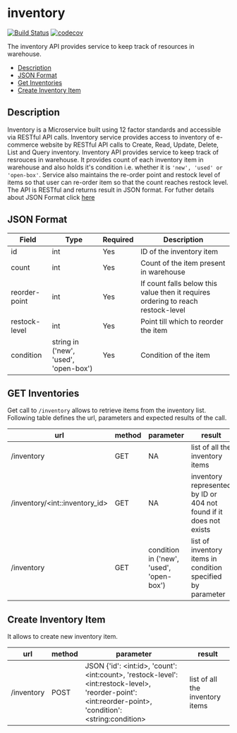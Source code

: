 # inventory
[![Build Status](https://travis-ci.org/inventory-squad-f18/inventory.svg?branch=master)](https://travis-ci.org/inventory-squad-f18/inventory)
[![codecov](https://codecov.io/gh/inventory-squad-f18/inventory/branch/master/graph/badge.svg)](https://codecov.io/gh/inventory-squad-f18/inventory)

The inventory API provides service to keep track of resources in warehouse.

* [Description](#description)
* [JSON Format](#json-format)
* [Get Inventories](#get-inventories)
* [Create Inventory Item](#create-inventory-item)

## Description
Inventory is a Microservice built using 12 factor standards and accessible via RESTful API calls. Inventory service provides access to inventory of e-commerce website by RESTful API calls to Create, Read, Update, Delete, List and Query inventory.
Inventory API provides service to keep track of resrouces in warehouse. It provides count of each inventory item in warehouse and also holds it's condition i.e. whether it is `'new', 'used' or 'open-box'`. Service also maintains the re-order point and restock level of items so that user can re-order item so that the count reaches restock level.
The API is RESTful and returns result in JSON format. For futher details about JSON Format click [here](#json-format)

## JSON Format
| Field | Type | Required | Description |
|-------|------|----------|-------------|
| id | int | Yes | ID of the inventory item |
| count | int | Yes | Count of the item present in warehouse |
| reorder-point | int | Yes | If count falls below this value then it requires ordering to reach restock-level |
| restock-level | int | Yes | Point till which to reorder the item |
| condition | string in ('new', 'used', 'open-box') | Yes | Condition of the item |

## GET Inventories
Get call to `/inventory` allows to retrieve items from the inventory list. Following table defines the url, parameters and expected results of the call.

| url | method | parameter | result |
|-----|--------|-----------|--------|
| /inventory | GET | NA | list of all the inventory items |
| /inventory/\<int::inventory_id> | GET | NA | inventory represented by ID or 404 not found if it does not exists |
| /inventory | GET | condition in ('new', 'used', 'open-box') | list of inventory items in condition specified by parameter |

## Create Inventory Item
It allows to create new inventory item.

| url | method | parameter | result |
|-----|--------|-----------|--------|
| /inventory | POST | JSON {'id': \<int:id>, 'count': \<int:count>, 'restock-level': \<int:restock-level>, 'reorder-point': \<int:reorder-point>, 'condition': \<string:condition> | list of all the inventory items |
